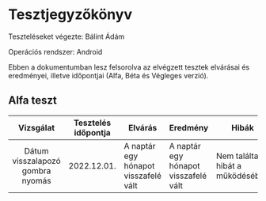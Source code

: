 # Tesztjegyzőkönyv

Teszteléseket végezte: Bálint Ádám

Operációs rendszer: Android

Ebben a dokumentumban lesz felsorolva az elvégzett tesztek elvárásai és eredményei, illetve időpontjai (Alfa, Béta és Végleges verzió).

## Alfa teszt

| Vizsgálat | Tesztelés időpontja | Elvárás | Eredmény | Hibák |
| :---: | --- | --- | --- | --- |
| Dátum visszalapozó gombra nyomás | 2022.12.01. | A naptár egy hónapot visszafelé vált | A naptár egy hónapot visszafelé vált | Nem találtam hibát a működésében |

